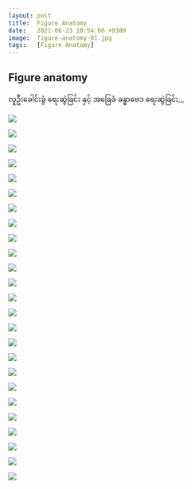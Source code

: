 ```yaml
---
layout: post
title:  Figure Anatomy
date:   2021-06-23 10:54:00 +0300
image:  figure-anatomy-01.jpg
tags:   [Figure Anatomy]
---
```


## Figure anatomy

လူဦး​ခေါင်းခွံ ​ရေးဆွဲခြင်း နှင့် အ​ခြေခံ ခန္ဓာ​ဗေဒ ​ရေးဆွဲခြင်း,,,

![]({{site.baseurl}}/img/figure-anatomy-01.jpg)

![]({{site.baseurl}}/img/figure-anatomy-02.jpg)

![]({{site.baseurl}}/img/figure-anatomy-03.jpg)

![]({{site.baseurl}}/img/figure-anatomy-04.jpg)

![]({{site.baseurl}}/img/figure-anatomy-05.jpg)

![]({{site.baseurl}}/img/figure-anatomy-06.jpg)

![]({{site.baseurl}}/img/figure-anatomy-07.jpg)

![]({{site.baseurl}}/img/figure-anatomy-08.jpg)

![]({{site.baseurl}}/img/figure-anatomy-09.jpg)

![]({{site.baseurl}}/img/figure-anatomy-10.jpg)

![]({{site.baseurl}}/img/figure-anatomy-11.jpg)

![]({{site.baseurl}}/img/figure-anatomy-12.jpg)

![]({{site.baseurl}}/img/figure-anatomy-13.jpg)

![]({{site.baseurl}}/img/figure-anatomy-14.jpg)

![]({{site.baseurl}}/img/figure-anatomy-15.jpg)

![]({{site.baseurl}}/img/figure-anatomy-16.jpg)

![]({{site.baseurl}}/img/figure-anatomy-17.jpg)

![]({{site.baseurl}}/img/figure-anatomy-18.jpg)

![]({{site.baseurl}}/img/figure-anatomy-19.jpg)

![]({{site.baseurl}}/img/figure-anatomy-20.jpg)

![]({{site.baseurl}}/img/figure-anatomy-21.jpg)

![]({{site.baseurl}}/img/figure-anatomy-22.jpg)

![]({{site.baseurl}}/img/figure-anatomy-23.jpg)

![]({{site.baseurl}}/img/figure-anatomy-24.jpg)

![]({{site.baseurl}}/img/figure-anatomy-25.jpg)

